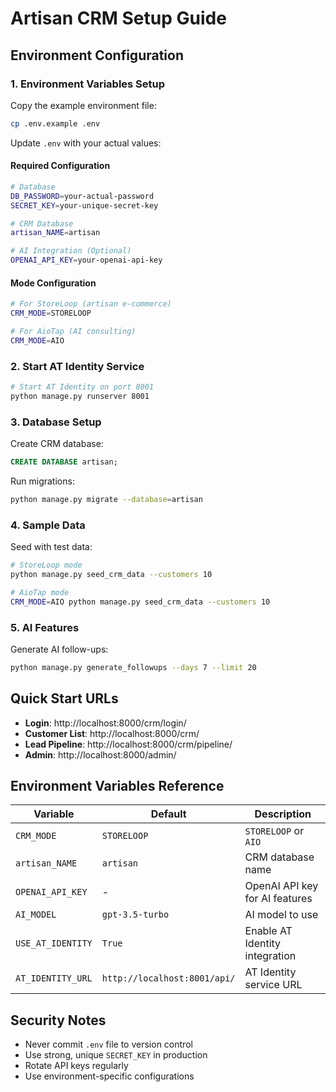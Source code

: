 # Artisan CRM Setup Guide

## Environment Configuration

### 1. Environment Variables Setup

Copy the example environment file:

```bash
cp .env.example .env
```

Update `.env` with your actual values:

#### Required Configuration

```bash
# Database
DB_PASSWORD=your-actual-password
SECRET_KEY=your-unique-secret-key

# CRM Database
artisan_NAME=artisan

# AI Integration (Optional)
OPENAI_API_KEY=your-openai-api-key
```

#### Mode Configuration

```bash
# For StoreLoop (artisan e-commerce)
CRM_MODE=STORELOOP

# For AioTap (AI consulting)
CRM_MODE=AIO
```

### 2. Start AT Identity Service

```bash
# Start AT Identity on port 8001
python manage.py runserver 8001
```

### 3. Database Setup

Create CRM database:

```sql
CREATE DATABASE artisan;
```

Run migrations:

```bash
python manage.py migrate --database=artisan
```

### 4. Sample Data

Seed with test data:

```bash
# StoreLoop mode
python manage.py seed_crm_data --customers 10

# AioTap mode
CRM_MODE=AIO python manage.py seed_crm_data --customers 10
```

### 5. AI Features

Generate AI follow-ups:

```bash
python manage.py generate_followups --days 7 --limit 20
```

## Quick Start URLs

- **Login**: http://localhost:8000/crm/login/
- **Customer List**: http://localhost:8000/crm/
- **Lead Pipeline**: http://localhost:8000/crm/pipeline/
- **Admin**: http://localhost:8000/admin/

## Environment Variables Reference

| Variable          | Default                      | Description                    |
| ----------------- | ---------------------------- | ------------------------------ |
| `CRM_MODE`        | `STORELOOP`                  | `STORELOOP` or `AIO`           |
| `artisan_NAME`    | `artisan`                    | CRM database name              |
| `OPENAI_API_KEY`  | -                            | OpenAI API key for AI features |
| `AI_MODEL`        | `gpt-3.5-turbo`              | AI model to use                |
| `USE_AT_IDENTITY` | `True`                       | Enable AT Identity integration |
| `AT_IDENTITY_URL` | `http://localhost:8001/api/` | AT Identity service URL        |

## Security Notes

- Never commit `.env` file to version control
- Use strong, unique `SECRET_KEY` in production
- Rotate API keys regularly
- Use environment-specific configurations
